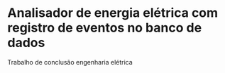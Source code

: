 # Analisador de energia  elétrica com registro de eventos no banco de dados
  Trabalho de conclusão engenharia elétrica
